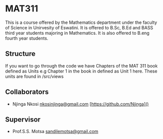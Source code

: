 # MAT311 
This is a course offered by the Mathematics department under the faculty of Science in Unirvesity of Eswatini.
It is offered to B.Sc, B.Ed and BASS third year students majoring in Mathematics. It is also offered to B.eng
fourth year students. 

## Structure
If you want to go through the code we have Chapters of the MAT 311 book defined as Units e.g Chapter 1 in the 
book in defined as Unit 1 here. These units are found in /src/views

## Collaborators
* Njinga Nkosi [nkosinjinga@gmail.com]() [https://github.com/Njinga]()


## Supervisor
* Prof.S.S. Motsa [sandilemotsa@gmail.com]()

